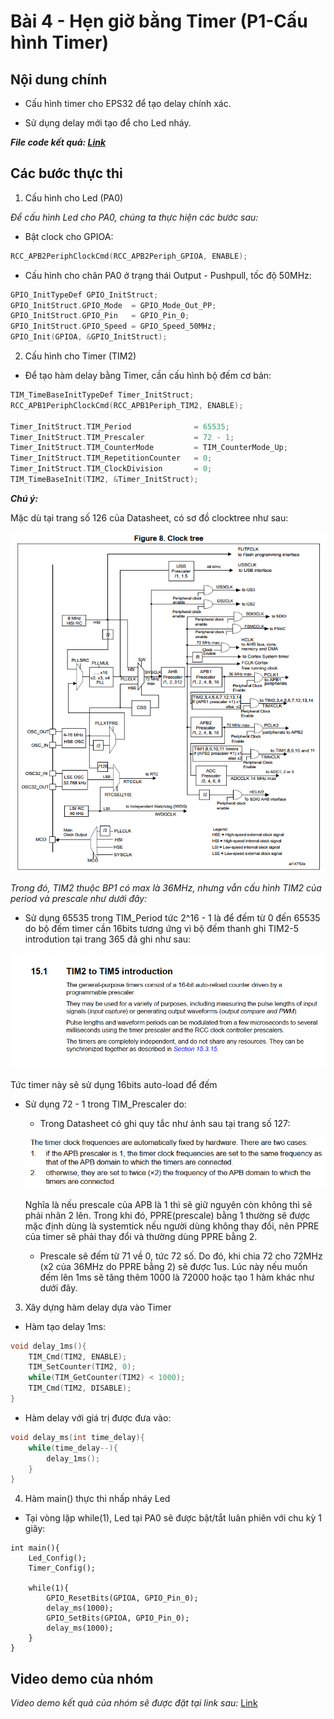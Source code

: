 # Bài 4 - Hẹn giờ bằng Timer (P1-Cấu hình Timer)

## Nội dung chính

- Cấu hình timer cho EPS32 để tạo delay chính xác.

- Sử dụng delay mới tạo để cho Led nháy.

***File code kết quả: [Link](https://github.com/NguyenVuTatKhang/EmbeddedSystemNhom1/blob/main/bai4/delay_timer/user/main.c)***

## Các bước thực thi

1. Cấu hình cho Led (PA0)

_Để cấu hình Led cho PA0, chúng ta thực hiện các bước sau:_

- Bật clock cho GPIOA:

```c
RCC_APB2PeriphClockCmd(RCC_APB2Periph_GPIOA, ENABLE);
```

- Cấu hình cho chân PA0 ở trạng thái Output - Pushpull, tốc độ 50MHz:

```c
GPIO_InitTypeDef GPIO_InitStruct;
GPIO_InitStruct.GPIO_Mode  = GPIO_Mode_Out_PP;
GPIO_InitStruct.GPIO_Pin   = GPIO_Pin_0;
GPIO_InitStruct.GPIO_Speed = GPIO_Speed_50MHz;
GPIO_Init(GPIOA, &GPIO_InitStruct);
```

2. Cấu hình cho Timer (TIM2)

- Để tạo hàm delay bằng Timer, cần cấu hình bộ đếm cơ bản:

```c
TIM_TimeBaseInitTypeDef Timer_InitStruct;
RCC_APB1PeriphClockCmd(RCC_APB1Periph_TIM2, ENABLE);

Timer_InitStruct.TIM_Period              = 65535;       
Timer_InitStruct.TIM_Prescaler           = 72 - 1;       
Timer_InitStruct.TIM_CounterMode         = TIM_CounterMode_Up;
Timer_InitStruct.TIM_RepetitionCounter   = 0;
Timer_InitStruct.TIM_ClockDivision       = 0;
TIM_TimeBaseInit(TIM2, &Timer_InitStruct);
```

***Chú ý:***

Mặc dù tại trang số 126 của Datasheet, có sơ đồ clocktree như sau:

![ảnh](anh1.png)

_Trong đó, TIM2 thuộc BP1 có max là 36MHz, nhưng vẫn cấu hình TIM2 của period và prescale như dưới đây:_

- Sử dụng 65535 trong TIM_Period tức 2^16 - 1 là để đếm từ 0 đến 65535 do bộ đếm timer cần 16bits tương ứng vì bộ đếm thanh ghi TIM2-5 introdution tại trang 365 đã ghi như sau: 

![ảnh](anh2.png)

Tức timer này sẽ sử dụng 16bits auto-load để đếm

- Sử dụng 72 - 1 trong TIM_Prescaler do:

	+ Trong Datasheet có ghi quy tắc như ảnh sau tại trang số 127:

	![ảnh](anh4.png)
	
	Nghĩa là nếu prescale của APB là 1 thì sẽ giữ nguyên còn không thì sẽ phải nhân 2 lên. Trong khi đó, PPRE(prescale) bằng 1 thường sẽ được mặc định dùng là systemtick nếu người dùng không thay đổi, nên PPRE của timer sẽ phải thay đổi và thường dùng PPRE bằng 2.
	
	+ Prescale sẽ đếm từ 71 về 0, tức 72 số. Do đó, khi chia 72 cho 72MHz (x2 của 36MHz do PPRE bằng 2) sẽ được 1us. Lúc này nếu muốn đếm lên 1ms sẽ tăng thêm 1000 là 72000 hoặc tạo 1 hàm khác như dưới đây.
	

3. Xây dựng hàm delay dựa vào Timer

- Hàm tạo delay 1ms:

```c
void delay_1ms(){ 	
	TIM_Cmd(TIM2, ENABLE);
	TIM_SetCounter(TIM2, 0);
	while(TIM_GetCounter(TIM2) < 1000);
	TIM_Cmd(TIM2, DISABLE);
}
```

- Hàm delay với giá trị được đưa vào:

```c
void delay_ms(int time_delay){
	while(time_delay--){
		delay_1ms();
	}
}
```

4. Hàm main() thực thi nhấp nháy Led

- Tại vòng lặp while(1), Led tại PA0 sẽ được bật/tắt luân phiên với chu kỳ 1 giây:

```
int main(){
	Led_Config();
	Timer_Config();

	while(1){
		GPIO_ResetBits(GPIOA, GPIO_Pin_0); 
		delay_ms(1000);
		GPIO_SetBits(GPIOA, GPIO_Pin_0);   
		delay_ms(1000);
	}
}
```
## Video demo của nhóm 

_Video demo kết quả của nhóm sẽ được đặt tại link sau:_
[Link](https://drive.google.com/file/d/1XhjwcRYCdKcMpeQfWnXZOgvtWQ7EwWr5/view?usp=sharing)